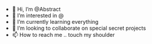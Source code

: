 - 👋 Hi, I’m @Abstract
- 👀 I’m interested in @
- 🌱 I’m currently learning everything
- 💞️ I’m looking to collaborate on special secret projects
- 📫 How to reach me .. touch my shoulder

<!---
Antonio76538/Antonio76538 is a ✨ special ✨ repository because its `README.md` (this file) appears on your GitHub profile.
You can click the Preview link to take a look at your changes.
--->
